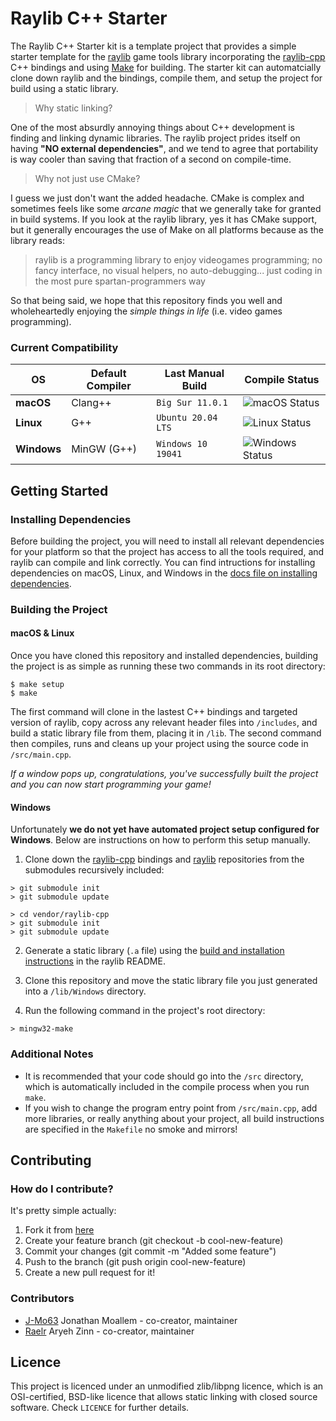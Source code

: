 # Raylib C++ Starter
The Raylib C++ Starter kit is a template project that provides a simple starter template for the [raylib](https://github.com/raysan5/raylib) game tools library incorporating the [raylib-cpp](https://github.com/robloach/raylib-cpp) C++ bindings and using [Make](https://www.gnu.org/software/make/) for building. The starter kit can automatcially clone down raylib and the bindings, compile them, and setup the project for build using a static library.

> Why static linking?

One of the most absurdly annoying things about C++ development is finding and linking dynamic libraries. The raylib project prides itself on having **"NO external dependencies"**, and we tend to agree that portability is way cooler than saving that fraction of a second on compile-time.

> Why not just use CMake?

I guess we just don't want the added headache. CMake is complex and sometimes feels like some *arcane magic* that we generally take for granted in build systems. If you look at the raylib library, yes it has CMake support, but it generally encourages the use of Make on all platforms because as the library reads:

> raylib is a programming library to enjoy videogames programming; no fancy interface, no visual helpers, no auto-debugging... just coding in the most pure spartan-programmers way

So that being said, we hope that this repository finds you well and wholeheartedly enjoying the *simple things in life* (i.e. video games programming).

### Current Compatibility
| OS          | Default Compiler |  Last Manual Build  |  Compile Status  |
| ----------- | ---------------- | ------------------- | ---------------- |
| **macOS**   | Clang++          | `Big Sur 11.0.1`    | ![macOS Status](https://github.com/CapsCollective/raylib-cpp-starter/workflows/macOS/badge.svg) |
| **Linux**   | G++              | `Ubuntu 20.04 LTS`  | ![Linux Status](https://github.com/CapsCollective/raylib-cpp-starter/workflows/Ubuntu/badge.svg) |
| **Windows** | MinGW (G++)      | `Windows 10 19041`  | ![Windows Status](https://github.com/CapsCollective/raylib-cpp-starter/workflows/Windows/badge.svg) |

## Getting Started

### Installing Dependencies

Before building the project, you will need to install all relevant dependencies for your platform so that the project has access to all the tools required, and raylib can compile and link correctly. You can find intructions for installing dependencies on macOS, Linux, and Windows in the [docs file on installing dependencies](https://github.com/CapsCollective/raylib-cpp-starter/blob/main/docs/InstallingDependencies.md).

### Building the Project

#### macOS & Linux
Once you have cloned this repository and installed dependencies, building the project is as simple as running these two commands in its root directory:

```console
$ make setup
$ make
```

The first command will clone in the lastest C++ bindings and targeted version of raylib, copy across any relevant header files into `/includes`, and build a static library file from them, placing it in `/lib`. The second command then compiles, runs and cleans up your project using the source code in `/src/main.cpp`.

*If a window pops up, congratulations, you've successfully built the project and you can now start programming your game!*


#### Windows
Unfortunately **we do not yet have automated project setup configured for Windows**. Below are instructions on how to perform this setup manually.

1. Clone down the [raylib-cpp](https://github.com/robloach/raylib-cpp) bindings and [raylib](https://github.com/raysan5/raylib) repositories from the submodules recursively included:

```console
> git submodule init
> git submodule update

> cd vendor/raylib-cpp
> git submodule init
> git submodule update
```

2. Generate a static library (`.a` file) using the [build and installation instructions](https://github.com/raysan5/raylib#build-and-installation) in the raylib README.

3. Clone this repository and move the static library file you just generated into a `/lib/Windows` directory.

4. Run the following command in the project's root directory:

```console
> mingw32-make
```

### Additional Notes

- It is recommended that your code should go into the `/src` directory, which is automatically included in the compile process when you run `make`.
- If you wish to change the program entry point from `/src/main.cpp`, add more libraries, or really anything about your project, all build instructions are specified in the `Makefile` no smoke and mirrors!

## Contributing

### How do I contribute?
It's pretty simple actually:

1. Fork it from [here](https://github.com/CapsCollective/raylib-cpp-starter/fork)
2. Create your feature branch (git checkout -b cool-new-feature)
3. Commit your changes (git commit -m "Added some feature")
4. Push to the branch (git push origin cool-new-feature)
5. Create a new pull request for it!

### Contributors
- [J-Mo63](https://github.com/J-Mo63) Jonathan Moallem - co-creator, maintainer
- [Raelr](https://github.com/Raelr) Aryeh Zinn - co-creator, maintainer

## Licence

This project is licenced under an unmodified zlib/libpng licence, which is an OSI-certified, BSD-like licence that allows static linking with closed source software. Check `LICENCE` for further details.
